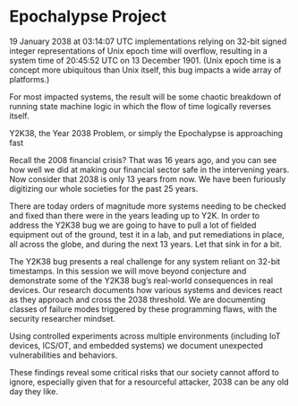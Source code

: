 # Epochalypse Project 

19 January 2038 at 03:14:07 UTC implementations relying on 32-bit signed integer representations of Unix epoch time will overflow, resulting in a system time of 20:45:52 UTC on 13 December 1901. (Unix epoch time is a concept more ubiquitous than Unix itself, this bug impacts a wide array of platforms.)

For most impacted systems, the result will be some chaotic breakdown of running state machine logic in which the flow of time logically reverses itself.

Y2K38, the Year 2038 Problem, or simply the Epochalypse is approaching fast

Recall the 2008 financial crisis? That was 16 years ago, and you can see how well we did at making our financial sector safe in the intervening years. Now consider that 2038 is only 13 years from now. We have been furiously digitizing our whole societies for the past 25 years.

There are today orders of magnitude more systems needing to be checked and fixed than there were in the years leading up to Y2K. In order to address the Y2K38 bug we are going to have to pull a lot of fielded equipment out of the ground, test it in a lab, and put remediations in place, all across the globe, and during the next 13 years. Let that sink in for a bit.

The Y2K38 bug presents a real challenge for any system reliant on 32-bit timestamps. In this session we will move beyond conjecture and demonstrate some of the Y2K38 bug’s real-world consequences in real devices. Our research documents how various systems and devices react as they approach and cross the 2038 threshold. We are documenting classes of failure modes triggered by these programming flaws, with the security researcher mindset.

Using controlled experiments across multiple environments (including IoT devices, ICS/OT, and embedded systems) we document unexpected vulnerabilities and behaviors.

These findings reveal some critical risks that our society cannot afford to ignore, especially given that for a resourceful attacker, 2038 can be any old day they like.
